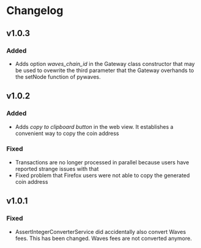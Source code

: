 # Changelog

## v1.0.3

### Added
- Adds option *waves_chain_id* in the Gateway class constructor that
may be used to ovewrite the third parameter that the Gateway overhands
to the setNode function of pywaves.

## v1.0.2

### Added
- Adds *copy to clipboard button* in the web view. It establishes
a convenient way to copy the coin address

### Fixed

- Transactions are no longer processed in parallel because
users have reported strange issues with that
- Fixed problem that Firefox users were not able to copy the generated coin address

## v1.0.1

### Fixed
- AssertIntegerConverterService did accidentally also convert Waves fees. This has been changed.
Waves fees are not converted anymore.
